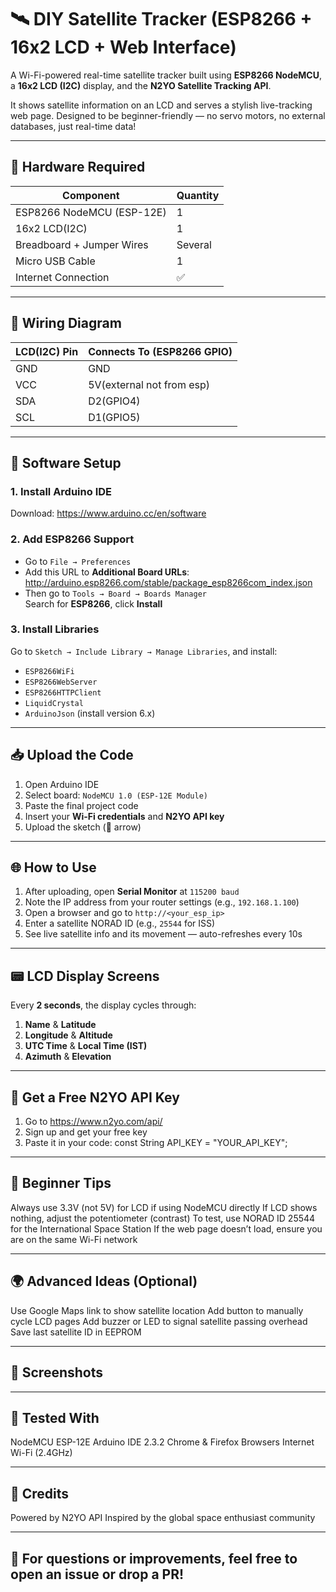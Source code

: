 # 🛰️ DIY Satellite Tracker (ESP8266 + 16x2 LCD + Web Interface)

A Wi-Fi-powered real-time satellite tracker built using **ESP8266 NodeMCU**, a **16x2 LCD (I2C)** display, and the **N2YO Satellite Tracking API**.

It shows satellite information on an LCD and serves a stylish live-tracking web page. Designed to be beginner-friendly — no servo motors, no external databases, just real-time data!

---

## 🧰 Hardware Required

| Component                 | Quantity |
|---------------------------|----------|
| ESP8266 NodeMCU (ESP-12E) | 1        |
| 16x2 LCD(I2C)             | 1        |
| Breadboard + Jumper Wires | Several  |
| Micro USB Cable           | 1        |
| Internet Connection       | ✅       |

---

## 🔌 Wiring Diagram

| LCD(I2C) Pin | Connects To (ESP8266 GPIO) |
|--------------|----------------------------|
| GND          | GND                        |
| VCC          | 5V(external not from esp)  |
| SDA          | D2(GPIO4)                  |
| SCL          | D1(GPIO5)                  |
---

## 🔧 Software Setup

### 1. Install Arduino IDE  
Download: https://www.arduino.cc/en/software

### 2. Add ESP8266 Support  
- Go to `File → Preferences`  
- Add this URL to **Additional Board URLs**:  
http://arduino.esp8266.com/stable/package_esp8266com_index.json
- Then go to `Tools → Board → Boards Manager`  
Search for **ESP8266**, click **Install**

### 3. Install Libraries  
Go to `Sketch → Include Library → Manage Libraries`, and install:

- `ESP8266WiFi`
- `ESP8266WebServer`
- `ESP8266HTTPClient`
- `LiquidCrystal`
- `ArduinoJson` (install version 6.x)

---

## 📥 Upload the Code

1. Open Arduino IDE  
2. Select board: `NodeMCU 1.0 (ESP-12E Module)`  
3. Paste the final project code  
4. Insert your **Wi-Fi credentials** and **N2YO API key**
5. Upload the sketch (🔼 arrow)

---

## 🌐 How to Use

1. After uploading, open **Serial Monitor** at `115200 baud`
2. Note the IP address from your router settings (e.g., `192.168.1.100`)
3. Open a browser and go to `http://<your_esp_ip>`
4. Enter a satellite NORAD ID (e.g., `25544` for ISS)
5. See live satellite info and its movement — auto-refreshes every 10s

---

## 📟 LCD Display Screens

Every **2 seconds**, the display cycles through:

1. **Name** & **Latitude**  
2. **Longitude** & **Altitude**  
3. **UTC Time** & **Local Time (IST)**  
4. **Azimuth** & **Elevation**

---

## 🔐 Get a Free N2YO API Key

1. Go to https://www.n2yo.com/api/
2. Sign up and get your free key
3. Paste it in your code:
const String API_KEY = "YOUR_API_KEY";

---

## 🧠 Beginner Tips

Always use 3.3V (not 5V) for LCD if using NodeMCU directly
If LCD shows nothing, adjust the potentiometer (contrast)
To test, use NORAD ID 25544 for the International Space Station
If the web page doesn’t load, ensure you are on the same Wi-Fi network

---

## 🌍 Advanced Ideas (Optional)

Use Google Maps link to show satellite location
Add button to manually cycle LCD pages
Add buzzer or LED to signal satellite passing overhead
Save last satellite ID in EEPROM

---

## 📸 Screenshots


---

## 🧪 Tested With

NodeMCU ESP-12E
Arduino IDE 2.3.2
Chrome & Firefox Browsers
Internet Wi-Fi (2.4GHz)

---

## 🙌 Credits

Powered by N2YO API
Inspired by the global space enthusiast community

---

## 💬 For questions or improvements, feel free to open an issue or drop a PR!
